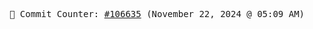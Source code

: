 <p align="center">
    <samp>
        📮 Commit Counter: <a href="https://github.com/Javascript-void0/Javascript-void0/commits/main">#106635</a> (November 22, 2024 @ 05:09 AM)
    </samp>
</p>